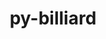 ---
title: "py-billiard"
layout: cache
categories: [package, develop]
meta: {"compilers": ["gcc@7.5.0"], "num_specs": 8, "num_specs_by_stack": {"radiuss": 8, "root": 8}, "oss": ["ubuntu18.04"], "platforms": ["linux"], "stacks": ["radiuss", "root"], "targets": ["x86_64_v3"], "versions": ["4.2.0"]}
spec_details: [{"compiler": "gcc@7.5.0", "hash": "24btjiof6tu35trpko426nfpqrp433j6", "os": "ubuntu18.04", "platform": "linux", "size": "-", "stacks": ["radiuss", "root"], "target": "x86_64_v3", "variants": ["build_system=python_pip"], "versions": ["4.2.0"]}, {"compiler": "gcc@7.5.0", "hash": "cx4ifzj7s3blanodec5c4lwmz6unfevs", "os": "ubuntu18.04", "platform": "linux", "size": "-", "stacks": ["radiuss", "root"], "target": "x86_64_v3", "variants": ["build_system=python_pip"], "versions": ["4.2.0"]}, {"compiler": "gcc@7.5.0", "hash": "dczw5hzu52aufpglbxwpvwr7odolc7fx", "os": "ubuntu18.04", "platform": "linux", "size": "-", "stacks": ["radiuss", "root"], "target": "x86_64_v3", "variants": ["build_system=python_pip"], "versions": ["4.2.0"]}, {"compiler": "gcc@7.5.0", "hash": "drsvcmgtsz74agijwvxzcglek5pfu6k2", "os": "ubuntu18.04", "platform": "linux", "size": "-", "stacks": ["radiuss", "root"], "target": "x86_64_v3", "variants": ["build_system=python_pip"], "versions": ["4.2.0"]}, {"compiler": "gcc@7.5.0", "hash": "fgljh6xwaukm3o6yucbmujcleritvygo", "os": "ubuntu18.04", "platform": "linux", "size": "-", "stacks": ["radiuss", "root"], "target": "x86_64_v3", "variants": ["build_system=python_pip"], "versions": ["4.2.0"]}, {"compiler": "gcc@7.5.0", "hash": "gojj4ygs4u3y2657lvkgqtkagwslrgjv", "os": "ubuntu18.04", "platform": "linux", "size": "-", "stacks": ["radiuss", "root"], "target": "x86_64_v3", "variants": ["build_system=python_pip"], "versions": ["4.2.0"]}, {"compiler": "gcc@7.5.0", "hash": "nlt3hjypkihqwh44tkr4vt7yp637smpt", "os": "ubuntu18.04", "platform": "linux", "size": "-", "stacks": ["radiuss", "root"], "target": "x86_64_v3", "variants": ["build_system=python_pip"], "versions": ["4.2.0"]}, {"compiler": "gcc@7.5.0", "hash": "vpzjubwnlvi2hwqfvxec7cslxyx27ytx", "os": "ubuntu18.04", "platform": "linux", "size": "-", "stacks": ["radiuss", "root"], "target": "x86_64_v3", "variants": ["build_system=python_pip"], "versions": ["4.2.0"]}]
---